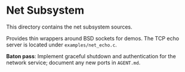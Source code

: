 # Net Subsystem

This directory contains the net subsystem sources.

Provides thin wrappers around BSD sockets for demos. The TCP echo server
is located under `examples/net_echo.c`.

**Baton pass**: Implement graceful shutdown and authentication for the
network service; document any new ports in `AGENT.md`.
